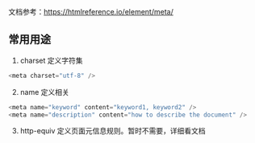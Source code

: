 文档参考：https://htmlreference.io/element/meta/

## 常用用途
1. charset 定义字符集
  ```js
  <meta charset="utf-8" />
  ```
2. name 定义相关
  ```js
  <meta name="keyword" content="keyword1, keyword2" />
  <meta name="description" content="how to describe the document" />
  ```
3. http-equiv 定义页面元信息规则。暂时不需要，详细看文档

